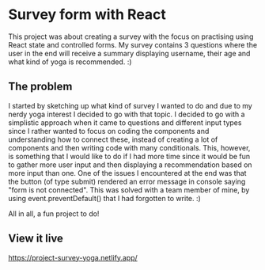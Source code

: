 # Survey form with React

This project was about creating a survey with the focus on practising using React state and controlled forms. My survey contains 3 questions where the user in the end will receive a summary displaying username, their age and what kind of yoga is recommended. :)

## The problem

I started by sketching up what kind of survey I wanted to do and due to my nerdy yoga interest I decided to go with that topic. I decided to go with a simplistic approach when it came to questions and different input types since I rather wanted to focus on coding the components and understanding how to connect these, instead of creating a lot of components and then writing code with many conditionals. This, however, is something that I would like to do if I had more time since it would be fun to gather more user input and then displaying a recommendation based on more input than one. One of the issues I encountered at the end was that the button (of type submit) rendered an error message in console saying "form is not connected". This was solved with a team member of mine, by using event.preventDefault() that I had forgotten to write. :)

All in all, a fun project to do!

## View it live

https://project-survey-yoga.netlify.app/
